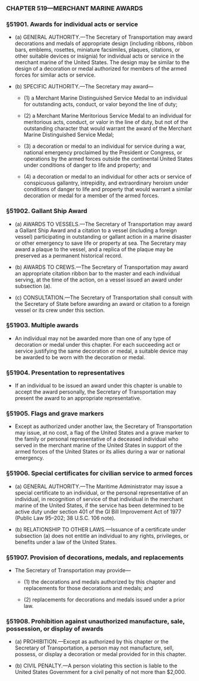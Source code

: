 ### **CHAPTER 519—MERCHANT MARINE AWARDS**

### §51901. Awards for individual acts or service
* (a) GENERAL AUTHORITY.—The Secretary of Transportation may award decorations and medals of appropriate design (including ribbons, ribbon bars, emblems, rosettes, miniature facsimiles, plaques, citations, or other suitable devices or insignia) for individual acts or service in the merchant marine of the United States. The design may be similar to the design of a decoration or medal authorized for members of the armed forces for similar acts or service.

* (b) SPECIFIC AUTHORITY.—The Secretary may award—

  * (1) a Merchant Marine Distinguished Service Medal to an individual for outstanding acts, conduct, or valor beyond the line of duty;

  * (2) a Merchant Marine Meritorious Service Medal to an individual for meritorious acts, conduct, or valor in the line of duty, but not of the outstanding character that would warrant the award of the Merchant Marine Distinguished Service Medal;

  * (3) a decoration or medal to an individual for service during a war, national emergency proclaimed by the President or Congress, or operations by the armed forces outside the continental United States under conditions of danger to life and property; and

  * (4) a decoration or medal to an individual for other acts or service of conspicuous gallantry, intrepidity, and extraordinary heroism under conditions of danger to life and property that would warrant a similar decoration or medal for a member of the armed forces.

### §51902. Gallant Ship Award
* (a) AWARDS TO VESSELS.—The Secretary of Transportation may award a Gallant Ship Award and a citation to a vessel (including a foreign vessel) participating in outstanding or gallant action in a marine disaster or other emergency to save life or property at sea. The Secretary may award a plaque to the vessel, and a replica of the plaque may be preserved as a permanent historical record.

* (b) AWARDS TO CREWS.—The Secretary of Transportation may award an appropriate citation ribbon bar to the master and each individual serving, at the time of the action, on a vessel issued an award under subsection (a).

* (c) CONSULTATION.—The Secretary of Transportation shall consult with the Secretary of State before awarding an award or citation to a foreign vessel or its crew under this section.

### §51903. Multiple awards
* An individual may not be awarded more than one of any type of decoration or medal under this chapter. For each succeeding act or service justifying the same decoration or medal, a suitable device may be awarded to be worn with the decoration or medal.

### §51904. Presentation to representatives
* If an individual to be issued an award under this chapter is unable to accept the award personally, the Secretary of Transportation may present the award to an appropriate representative.

### §51905. Flags and grave markers
* Except as authorized under another law, the Secretary of Transportation may issue, at no cost, a flag of the United States and a grave marker to the family or personal representative of a deceased individual who served in the merchant marine of the United States in support of the armed forces of the United States or its allies during a war or national emergency.

### §51906. Special certificates for civilian service to armed forces
* (a) GENERAL AUTHORITY.—The Maritime Administrator may issue a special certificate to an individual, or the personal representative of an individual, in recognition of service of that individual in the merchant marine of the United States, if the service has been determined to be active duty under section 401 of the GI Bill Improvement Act of 1977 (Public Law 95–202; 38 U.S.C. 106 note).

* (b) RELATIONSHIP TO OTHER LAWS.—Issuance of a certificate under subsection (a) does not entitle an individual to any rights, privileges, or benefits under a law of the United States.

### §51907. Provision of decorations, medals, and replacements
* The Secretary of Transportation may provide—

  * (1) the decorations and medals authorized by this chapter and replacements for those decorations and medals; and

  * (2) replacements for decorations and medals issued under a prior law.

### §51908. Prohibition against unauthorized manufacture, sale, possession, or display of awards
* (a) PROHIBITION.—Except as authorized by this chapter or the Secretary of Transportation, a person may not manufacture, sell, possess, or display a decoration or medal provided for in this chapter.

* (b) CIVIL PENALTY.—A person violating this section is liable to the United States Government for a civil penalty of not more than $2,000.